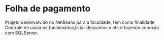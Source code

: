 # Folha de pagamento
Projeto desenvolvido no NetBeans para a faculdade, tem como finalidade Controle de usuários,funcionários,listar descontos e etc 
e fazendo conexão com SQLServer.
